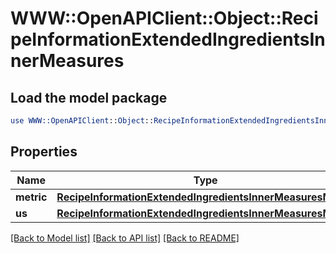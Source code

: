 # WWW::OpenAPIClient::Object::RecipeInformationExtendedIngredientsInnerMeasures

## Load the model package
```perl
use WWW::OpenAPIClient::Object::RecipeInformationExtendedIngredientsInnerMeasures;
```

## Properties
Name | Type | Description | Notes
------------ | ------------- | ------------- | -------------
**metric** | [**RecipeInformationExtendedIngredientsInnerMeasuresMetric**](RecipeInformationExtendedIngredientsInnerMeasuresMetric.md) |  | 
**us** | [**RecipeInformationExtendedIngredientsInnerMeasuresMetric**](RecipeInformationExtendedIngredientsInnerMeasuresMetric.md) |  | 

[[Back to Model list]](../README.md#documentation-for-models) [[Back to API list]](../README.md#documentation-for-api-endpoints) [[Back to README]](../README.md)


